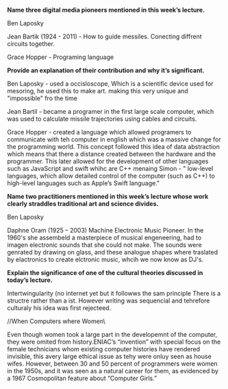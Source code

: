 **Name three digital media pioneers mentioned in this week’s lecture.**
 
 Ben Laposky
 
 Jean Bartik (1924 - 2011) - How to guide messiles. Conecting diffrent circuits together.
 
Grace Hopper - Programing language
 
**Provide an explanation of their contribution and why it’s significant.**

Ben Laposky - used a occisloscope, Which is a scientific device used for mesoring, he used this to make art. making this very unique and "impossible" fro the time

Jean Bartil - became a programer in the first large scale computer, which was used to calculate missile trajectories using cables and circuits.

Grace Hopper - created a language which allowed programers to communicate with teh computer in english which was a massive change for the programming world. This concept followed this idea of data abstraction which means that there a distance created between the hardware and the programmer. This later allowed for the development of other languages such as JavaScript and swift whihc are C++ menaing Simon - " low-level languages, which allow detailed control
of the computer (such as C++) to high-level languages such as Apple’s Swift language."

**Name two practitioners mentioned in this week’s lecture whose work clearly straddles traditional art and science divides.**

Ben Laposky

Daphne Oram (1925 – 2003)
Machine Electronic Music Pioneer.
In the 1960's she assembeld a masterpiece of musical engeneering, had to imagen electronic sounds that she could not make. 
The sounds were genrated by drawing on glass, and these analogue shapes where traslated by elactronics to create elctronic music, whcih we now know as DJ's.

**Explain the significance of one of the cultural theories discussed in today’s lecture.**

Intertwingularity (no internet yet but it followws the sam principle
There is a structre rather than a ist. However writing was sequencial and tehrefore culturaly his idea was first rejecteed.

//When Computers where Women\\

Even though women took a large part in the developemnt of the computer, they were omited from history.ENIAC’s “invention” with special focus on the female technicians whom existing computer histories have rendered invisible, this avery large ethical issue as tehy were onluy seen as house wifes. However, between 30 and 50 percent of programmers were women in the 1950s, and it was seen as a natural career for them, as evidenced by a 1967 Cosmopolitan feature about “Computer Girls.”
